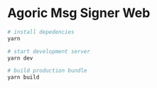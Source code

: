# Agoric Msg Signer Web

```bash
# install depedencies
yarn

# start development server
yarn dev

# build production bundle
yarn build
```
